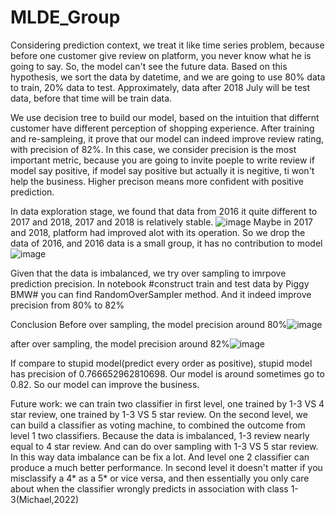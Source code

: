 # MLDE_Group
Considering prediction context, we treat it like time series problem, because before one customer give review on platform, you never know what he is going to say. So, the model can't see the future data. Based on this hypothesis, we sort the data by datetime, and we are going to use 80% data to train, 20% data to test. Approximately, data after 2018 July will be test data, before that time will be train data.

We use decision tree to build our model, based on the intuition that differnt customer have different perception of shopping experience. After training and re-sampleing, it prove that our model can indeed improve review rating, with precision of 82%. In this case, we consider precision is the most important metric, because you are going to invite poeple to write review if model say positive, if model say positive but actually it is negitive, ti won't help the business. Higher precison means more confident with positive prediction.

In data exploration stage, we found that data from 2016 it quite different to 2017 and 2018, 2017 and 2018 is relatively stable. ![image](https://user-images.githubusercontent.com/19428196/151775980-debe5369-3a8b-458f-9690-8d8be0b27fa9.png) 
Maybe in 2017 and 2018, platform had improved alot with its operation. So we drop the data of 2016, and 2016 data is a small group, it has no contribution to model![image](https://user-images.githubusercontent.com/19428196/151776690-98663313-5c64-44c2-b66d-b1702fa76ef8.png)

Given that the data is imbalanced, we try over sampling to imrpove prediction precision. In notebook #construct train and test data by Piggy BMW# you can find RandomOverSampler method. And it indeed improve precision from 80% to 82%

Conclusion
Before over sampling, the model precision around 80%![image](https://user-images.githubusercontent.com/19428196/151781433-fc46d087-8c42-4bdf-855e-47ddffeb82ae.png)

after over sampling, the model precision around 82%![image](https://user-images.githubusercontent.com/19428196/151781632-b0fd0092-853d-4f04-b91a-493e741239cb.png)

If compare to stupid model(predict every order as positive), stupid model has precision of 0.766652962810698. Our model is around sometimes go to 0.82. So our model can improve the business. 

Future work:
we can train two classifier in first level, one trained by 1-3 VS 4 star review, one trained by 1-3 VS 5 star review. On the second level, we can build a classifier as voting machine, to combined the outcome from level 1 two classifiers. Because the data is imbalanced, 1-3 review nearly equal to 4 star review. And can do over sampling with 1-3 VS 5 star review. In this way data imbalance can be fix a lot. And level one 2 classifier can produce a much better performance. In second level it doesn't matter if you misclassify a 4* as a 5* or vice versa, and then essentially you only care about when the classifier wrongly predicts in association with class 1-3(Michael,2022)

